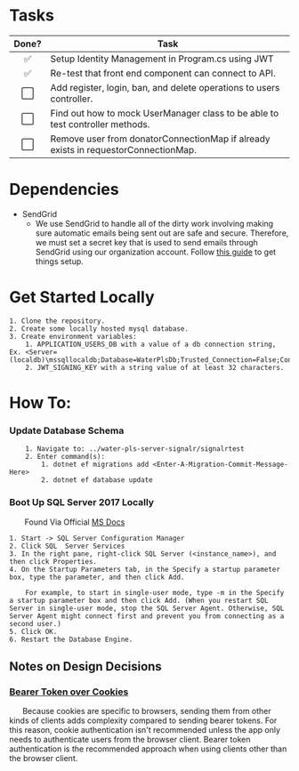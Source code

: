 # Tasks

Done? | Task
:---:| ---
✅| Setup Identity Management in Program.cs using JWT
✅| Re-test that front end component can connect to API.
⬜️ | Add register, login, ban, and delete operations to users controller.
⬜️ | Find out how to mock UserManager class to be able to test controller methods.
⬜️ | Remove user from donatorConnectionMap if already exists in requestorConnectionMap.


# Dependencies
- SendGrid
    * We use SendGrid to handle all of the dirty work involving making sure automatic emails being sent out are safe and secure. Therefore, we must set a secret key that is used to send emails through SendGrid using our organization account. Follow [this guide](https://docs.microsoft.com/en-us/aspnet/core/security/authentication/accconfirm?view=aspnetcore-2.2&tabs=netcore-cli) to get things setup.

# Get Started Locally

    1. Clone the repository.
    2. Create some locally hosted mysql database.
    3. Create environment variables:
        1. APPLICATION_USERS_DB with a value of a db connection string, Ex. <Server=(localdb)\mssqllocaldb;Database=WaterPlsDb;Trusted_Connection=False;ConnectRetryCount=0;>.
        2. JWT_SIGNING_KEY with a string value of at least 32 characters.
	

# How To:

### Update Database Schema
        1. Navigate to: ../water-pls-server-signalr/signalrtest
        2. Enter command(s):
            1. dotnet ef migrations add <Enter-A-Migration-Commit-Message-Here>
            2. dotnet ef database update 

### Boot Up SQL Server 2017 Locally

&nbsp;&nbsp;&nbsp;&nbsp;&nbsp;&nbsp;
Found Via Official [MS Docs](https://docs.microsoft.com/en-us/sql/database-engine/configure-windows/scm-services-configure-server-startup-options?view=sql-server-2017)

    1. Start -> SQL Server Configuration Manager
    2. Click SQL  Server Services
    3. In the right pane, right-click SQL Server (<instance_name>), and then click Properties.
    4. On the Startup Parameters tab, in the Specify a startup parameter box, type the parameter, and then click Add.

        For example, to start in single-user mode, type -m in the Specify a startup parameter box and then click Add. (When you restart SQL Server in single-user mode, stop the SQL Server Agent. Otherwise, SQL Server Agent might connect first and prevent you from connecting as a second user.)
    5. Click OK.
    6. Restart the Database Engine.



	

## Notes on Design Decisions

### [Bearer Token over Cookies](https://docs.microsoft.com/en-us/aspnet/core/signalr/authn-and-authz?view=aspnetcore-2.2)

&nbsp;&nbsp;&nbsp;&nbsp;&nbsp;&nbsp;Because cookies are specific to browsers, sending them from other kinds of clients adds complexity compared to sending bearer tokens. For this reason, cookie authentication isn't recommended unless the app only needs to authenticate users from the browser client. Bearer token authentication is the recommended approach when using clients other than the browser client.